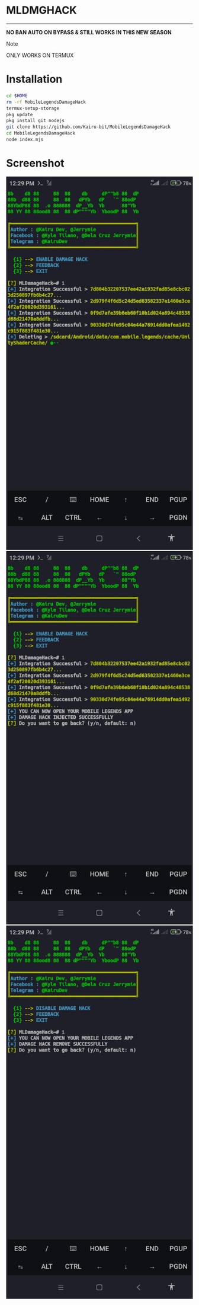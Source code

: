 # MLDMGHACK
----------
**NO BAN AUTO ON BYPASS & STILL WORKS IN THIS NEW SEASON**
> [!NOTE]
> ONLY WORKS ON TERMUX
# Installation
```bash
cd $HOME
rm -rf MobileLegendsDamageHack
termux-setup-storage
pkg update
pkg install git nodejs
git clone https://github.com/Kairu-bit/MobileLegendsDamageHack
cd MobileLegendsDamageHack
node index.mjs
```
# Screenshot
![MLDMGHACKSS1](./assets/mldmghackss1.jpg)
![MLDMGHACKSS2](./assets/mldmghackss2.jpg)
![MLDMGHACKSS3](./assets/mldmghackss3.jpg)
